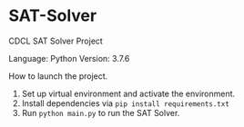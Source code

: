 # SAT-Solver
CDCL SAT Solver Project

Language: Python
Version: 3.7.6

How to launch the project.
1. Set up virtual environment and activate the environment.
2. Install dependencies via `pip install requirements.txt`
3. Run `python main.py` to run the SAT Solver.
